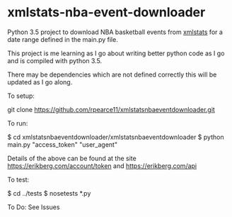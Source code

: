 # xmlstats-nba-event-downloader
Python 3.5 project to download NBA basketball events from [xmlstats](https://erikberg.com/api) for a date range defined in the main.py file.

This project is me learning as I go about writing better python code as I go and is compiled with python 3.5.

There may be dependencies which are not defined correctly this will be updated as I go along.

To setup:

git clone https://github.com/rpearce11/xmlstatsnbaeventdownloader.git

To run:

$ cd xmlstatsnbaeventdownloader/xmlstatsnbaeventdownloader
$ python main.py "access_token" "user_agent"

Details of the above can be found at the site https://erikberg.com/account/token and https://erikberg.com/api

To test:

$ cd ../tests
$ nosetests *.py

To Do: See Issues
